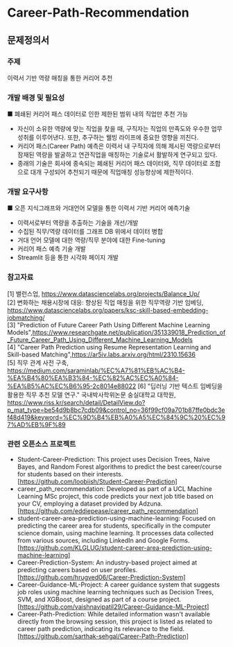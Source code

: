 # Career-Path-Recommendation

## 문제정의서  
### 주제  
이력서 기반 역량 매칭을 통한 커리어 추천
### 개발 배경 및 필요성  
■ 폐쇄된 커리어 패스 데이터로 인한 제한된 범위 내의 직업만 추천 가능
- 자신이 소유한 역량에 맞는 직업을 찾을 때, 구직자는 직업의 만족도와 우수한 업무성취를 이루어낸다. 또한, 추구하는 웰빙 라이프에 중요한 영향을 끼친다.
- 커리어 패스(Career Path) 예측은 이력서 내 구직자에 의해 제시된 역량으로부터 잠재된 역량을 발굴하고 연관직업을 매칭하는 기술로서 활발하게 연구되고 있다.
- 종래의 기술은 회사에 종속되는 폐쇄된 커리어 패스 데이터와, 직무 데이터로 조합으로 대개 구성되어 추천되기 때문에 직업매칭 성능향상에 제한적이다.
### 개발 요구사항
■ 오픈 지식그래프와 거대언어 모델을 통한 이력서 기반 커리어 예측기술
- 이력서로부터 역량을 추출하는 기술을 개선/개발
- 수집된 직무/역량 데이터를 그래프 DB 위에서 데이터 병합
- 거대 언어 모델에 대한 역량/직무 분야에 대한 Fine-tuning
- 커리어 패스 예측 기술 개발
- Streamlit 등을 통한 시각화 페이지 개발
### 참고자료
[1] 밸런스업, https://www.datasciencelabs.org/projects/Balance_Up/  
[2] 변화하는 채용시장에 대응: 향상된 직업 매칭을 위한 직무역량 기반 임베딩, https://www.datasciencelabs.org/papers/ksc-skill-based-embedding-jobmatching/  
[3] "Prediction of Future Career Path Using Different Machine Learning Models",https://www.researchgate.net/publication/351339018_Prediction_of_Future_Career_Path_Using_Different_Machine_Learning_Models  
[4] "Career Path Prediction using Resume Representation Learning and Skill-based Matching",https://ar5iv.labs.arxiv.org/html/2310.15636  
[5] 직무 관계 사전 구축, https://medium.com/saraminlab/%EC%A7%81%EB%AC%B4-%EA%B4%80%EA%B3%84-%EC%82%AC%EC%A0%84-%EA%B5%AC%EC%B6%95-2c8014e88022 
[6] "딥러닝 기반 텍스트 임베딩을 활용한 직무 추천 모델 연구." 국내박사학위논문 숭실대학교 대학원, https://www.riss.kr/search/detail/DetailView.do?p_mat_type=be54d9b8bc7cdb09&control_no=36f99cf09a701b87ffe0bdc3ef48d419&keyword=%EC%9D%B4%EB%A0%A5%EC%84%9C%20%EC%97%AD%EB%9F%89
### 관련 오픈소스 프로젝트
- Student-Career-Prediction: This project uses Decision Trees, Naive Bayes, and Random Forest algorithms to predict the best career/course for students based on their interests. [https://github.com/loobiish/Student-Career-Prediction]
- career_path_recommendation: Developed as part of a UCL Machine Learning MSc project, this code predicts your next job title based on your CV, employing a dataset provided by Adzuna.​ [https://github.com/eddiepease/career_path_recommendation]
- student-career-area-prediction-using-machine-learning: Focused on predicting the career area for students, specifically in the computer science domain, using machine learning. It processes data collected from various sources, including LinkedIn and Google Forms.​ [https://github.com/KLGLUG/student-career-area-prediction-using-machine-learning]
- Career-Prediction-System: An industry-based project aimed at predicting careers based on user profiles. [https://github.com/hrugved06/Career-Prediction-System]
- Career-Guidance-ML-Project: A career guidance system that suggests job roles using machine learning techniques such as Decision Trees, SVM, and XGBoost, designed as part of a course project​. [https://github.com/vaishnavipatil29/Career-Guidance-ML-Project]
- Career-Path-Prediction: While detailed information wasn't available directly from the browsing session, this project is listed as related to career path prediction, indicating its relevance to the field​. [https://github.com/sarthak-sehgal/Career-Path-Prediction]
